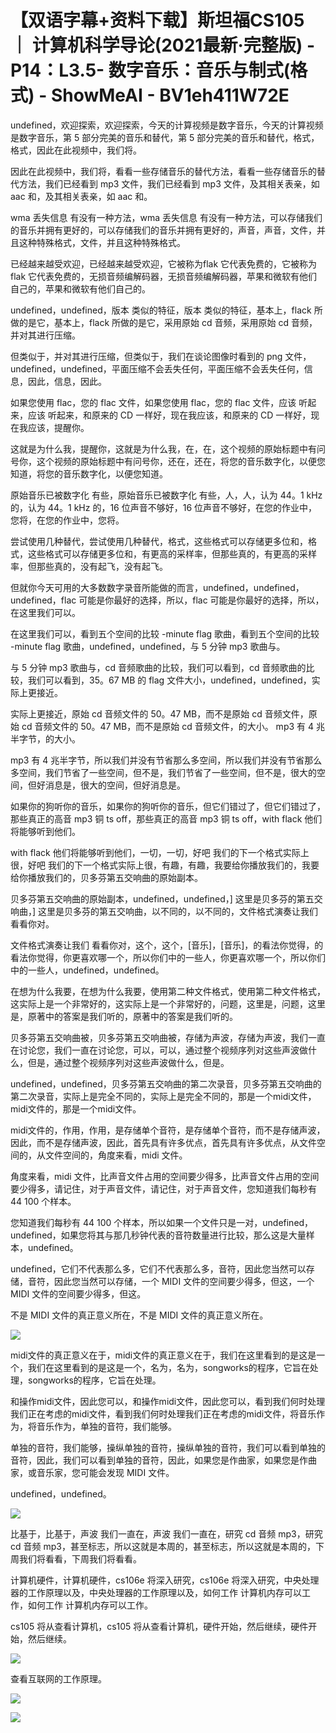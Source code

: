 # 【双语字幕+资料下载】斯坦福CS105 ｜ 计算机科学导论(2021最新·完整版) - P14：L3.5- 数字音乐：音乐与制式(格式) - ShowMeAI - BV1eh411W72E

undefined，欢迎探索，欢迎探索，今天的计算视频是数字音乐，今天的计算视频是数字音乐，第 5 部分完美的音乐和替代，第 5 部分完美的音乐和替代，格式，格式，因此在此视频中，我们将。

因此在此视频中，我们将，看看一些存储音乐的替代方法，看看一些存储音乐的替代方法，我们已经看到 mp3 文件，我们已经看到 mp3 文件，及其相关表亲，如 aac 和，及其相关表亲，如 aac 和。

wma 丢失信息 有没有一种方法，wma 丢失信息 有没有一种方法，可以存储我们的音乐并拥有更好的，可以存储我们的音乐并拥有更好的，声音，声音，文件，并且这种特殊格式，文件，并且这种特殊格式。

已经越来越受欢迎，已经越来越受欢迎，它被称为flak 它代表免费的，它被称为flak 它代表免费的，无损音频编解码器，无损音频编解码器，苹果和微软有他们自己的，苹果和微软有他们自己的。

undefined，undefined，版本 类似的特征，版本 类似的特征，基本上，flack 所做的是它，基本上，flack 所做的是它，采用原始 cd 音频，采用原始 cd 音频，并对其进行压缩。

但类似于，并对其进行压缩，但类似于，我们在谈论图像时看到的 png 文件，undefined，undefined，平面压缩不会丢失任何，平面压缩不会丢失任何，信息，因此，信息，因此。

如果您使用 flac，您的 flac 文件，如果您使用 flac，您的 flac 文件，应该 听起来，应该 听起来，和原来的 CD 一样好，现在我应该，和原来的 CD 一样好，现在我应该，提醒你。

这就是为什么我，提醒你，这就是为什么我，在，在，这个视频的原始标题中有问号你，这个视频的原始标题中有问号你，还在，还在，将您的音乐数字化，以便您知道，将您的音乐数字化，以便您知道。

原始音乐已被数字化 有些，原始音乐已被数字化 有些，人，人，认为 44。1 kHz 的，认为 44。1 kHz 的，16 位声音不够好，16 位声音不够好，在您的作业中，您将，在您的作业中，您将。

尝试使用几种替代，尝试使用几种替代，格式，这些格式可以存储更多位和，格式，这些格式可以存储更多位和，有更高的采样率，但那些真的，有更高的采样率，但那些真的，没有起飞，没有起飞。

但就你今天可用的大多数数字录音所能做的而言，undefined，undefined，undefined，flac 可能是你最好的选择，所以，flac 可能是你最好的选择，所以，在这里我们可以。

在这里我们可以，看到五个空间的比较 -minute flag 歌曲，看到五个空间的比较 -minute flag 歌曲，undefined，undefined，与 5 分钟 mp3 歌曲与。

与 5 分钟 mp3 歌曲与，cd 音频歌曲的比较，我们可以看到，cd 音频歌曲的比较，我们可以看到，35。67 MB 的 flag 文件大小，undefined，undefined，实际上更接近。

实际上更接近，原始 cd 音频文件的 50。47 MB，而不是原始 cd 音频文件，原始 cd 音频文件的 50。47 MB，而不是原始 cd 音频文件，的大小。  mp3 有 4 兆半字节，的大小。

  mp3 有 4 兆半字节，所以我们并没有节省那么多空间，所以我们并没有节省那么多空间，我们节省了一些空间，但不是，我们节省了一些空间，但不是，很大的空间，但好消息是，很大的空间，但好消息是。

如果你的狗听你的音乐，如果你的狗听你的音乐，但它们错过了，但它们错过了，那些真正的高音 mp3 铜 ts off，那些真正的高音 mp3 铜 ts off，with flack 他们将能够听到他们。

with flack 他们将能够听到他们，一切，一切，好吧 我们的下一个格式实际上很，好吧 我们的下一个格式实际上很，有趣，有趣，我要给你播放我们的，我要给你播放我们的，贝多芬第五交响曲的原始副本。

贝多芬第五交响曲的原始副本，undefined，undefined，] 这里是贝多芬的第五交响曲，] 这里是贝多芬的第五交响曲，以不同的，以不同的，文件格式演奏让我们 看看你对。

文件格式演奏让我们 看看你对，这个，这个，[音乐]，[音乐]，的看法你觉得，的看法你觉得，你更喜欢哪一个，所以你们中的一些人，你更喜欢哪一个，所以你们中的一些人，undefined，undefined。

在想为什么我要，在想为什么我要，使用第二种文件格式，使用第二种文件格式，这实际上是一个非常好的，这实际上是一个非常好的，问题，这里是，问题，这里是，原著中的答案是我们听的，原著中的答案是我们听的。

贝多芬第五交响曲被，贝多芬第五交响曲被，存储为声波，存储为声波，我们一直在讨论您，我们一直在讨论您，可以，可以，通过整个视频序列对这些声波做什么，但是，通过整个视频序列对这些声波做什么，但是。

undefined，undefined，贝多芬第五交响曲的第二次录音，贝多芬第五交响曲的第二次录音，实际上是完全不同的，实际上是完全不同的，那是一个midi文件，midi文件的，那是一个midi文件。

midi文件的，作用，作用，是存储单个音符，是存储单个音符，而不是存储声波，因此，而不是存储声波，因此，首先具有许多优点，首先具有许多优点，从文件空间的，从文件空间的，角度来看，midi 文件。

角度来看，midi 文件，比声音文件占用的空间要少得多，比声音文件占用的空间要少得多，请记住，对于声音文件，请记住，对于声音文件，您知道我们每秒有 44 100 个样本。

您知道我们每秒有 44 100 个样本，所以如果一个文件只是一对，undefined，undefined，如果您将其与那几秒钟代表的音符数量进行比较，那么这是大量样本，undefined。

undefined，它们不代表那么多，它们不代表那么多，音符，因此您当然可以存储，音符，因此您当然可以存储，一个 MIDI 文件的空间要少得多，但这，一个 MIDI 文件的空间要少得多，但这。

不是 MIDI 文件的真正意义所在，不是 MIDI 文件的真正意义所在。

![](img/268ae2756109a33ce9946ee3a646f5f5_1.png)

midi文件的真正意义在于，midi文件的真正意义在于，我们在这里看到的是这是一个，我们在这里看到的是这是一个，名为，名为，songworks的程序，它旨在处理，songworks的程序，它旨在处理。

和操作midi文件，因此您可以，和操作midi文件，因此您可以，看到我们何时处理我们正在考虑的midi文件，看到我们何时处理我们正在考虑的midi文件，将音乐作为，将音乐作为，单独的音符，我们能够。

单独的音符，我们能够，操纵单独的音符，操纵单独的音符，我们可以看到单独的音符，因此，我们可以看到单独的音符，因此，如果您是作曲家，如果您是作曲家，或音乐家，您可能会发现 MIDI 文件。

undefined，undefined。

![](img/268ae2756109a33ce9946ee3a646f5f5_3.png)

比基于，比基于，声波 我们一直在，声波 我们一直在，研究 cd 音频 mp3，研究 cd 音频 mp3，甚至标志，所以这就是本周的，甚至标志，所以这就是本周的，下周我们将看看，下周我们将看看。

计算机硬件，计算机硬件，cs106e 将深入研究，cs106e 将深入研究，中央处理器的工作原理以及，中央处理器的工作原理以及，如何工作 计算机内存可以工作，如何工作 计算机内存可以工作。

cs105 将从查看计算机，cs105 将从查看计算机，硬件开始，然后继续，硬件开始，然后继续。

![](img/268ae2756109a33ce9946ee3a646f5f5_5.png)

查看互联网的工作原理。

![](img/268ae2756109a33ce9946ee3a646f5f5_7.png)

![](img/268ae2756109a33ce9946ee3a646f5f5_8.png)